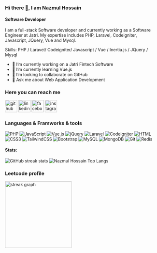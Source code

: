 ### Hi there 👋, I am Nazmul Hossain
#### Software Developer


I am a full-stack Software developer and currently working as a Software Engineer at Jatri. My expertise includes PHP, Laravel, Codeigniter, Javascript, JQuery, Vue and Mysql.

Skills: PHP / Laravel/ Codeigniter/ Javascript / Vue / Inertia.js / JQuery / Mysql

- 🔭 I’m currently working on a Jatri Fintech Software 
- 🌱 I’m currently learning Vue.js 
- 👯 I’m looking to collaborate on GitHub 
- 💬 Ask me about Web Application Development 

### Here you can reach me
[<img src='https://cdn.jsdelivr.net/npm/simple-icons@3.0.1/icons/github.svg' alt='github' height='40'>](https://github.com/Nazmul96)  [<img src='https://cdn.jsdelivr.net/npm/simple-icons@3.0.1/icons/linkedin.svg' alt='linkedin' height='40'>](https://www.linkedin.com/in/nazmul-hossain-061154171/)  [<img src='https://cdn.jsdelivr.net/npm/simple-icons@3.0.1/icons/facebook.svg' alt='facebook' height='40'>](https://www.facebook.com/nazmul.hossain.shoron)  [<img src='https://cdn.jsdelivr.net/npm/simple-icons@3.0.1/icons/instagram.svg' alt='instagram' height='40'>](https://www.instagram.com/nazmulhossainshoron/)  

### Languages & Framworks & tools
![PHP](https://img.shields.io/badge/PHP-777BB4?style=flat-square&logo=php&logoColor=white)
![JavaScript](https://img.shields.io/badge/JavaScript-F7DF1E?style=flat-square&logo=javascript&logoColor=black)
![Vue.js](https://img.shields.io/badge/Vue.js-35495E?style=flat-square&logo=vue.js&logoColor=4FC08D)
![jQuery](https://img.shields.io/badge/jQuery-0769AD?style=flat-square&logo=jquery&logoColor=white)
![Laravel](https://img.shields.io/badge/Laravel-FF2D20?style=flat-square&logo=laravel&logoColor=white)
![Codeigniter](https://img.shields.io/badge/Codeigniter-F38020?style=flat-square&logo=codeigniter&logoColor=white)
![HTML](https://img.shields.io/badge/HTML5-E34F26?style=flat-square&logo=html5&logoColor=white)
![CSS3](https://img.shields.io/badge/CSS3-1572B6?style=flat-square&logo=css3&logoColor=white)
![TailwindCSS](https://img.shields.io/badge/Tailwind_CSS-38B2AC?style=flat-square&logo=tailwind-css&logoColor=white)
![Bootstrap](https://img.shields.io/badge/Bootstrap-563D7C?style=flat-square&logo=bootstrap&logoColor=white)
![MySQL](https://img.shields.io/badge/MySQL-005C84?style=flat-square&logo=mysql&logoColor=white)
![MongoDB](https://img.shields.io/badge/MongoDB-003545?style=flat-square&logo=mysql&logoColor=white)
![Git](https://img.shields.io/badge/Git-000000?&style=flat-square&logo=redis&logoColor=white)
![Redis](https://img.shields.io/badge/redis-%23DD0031.svg?&style=flat-square&logo=redis&logoColor=white)



#### Stats:
![GitHub streak stats](https://github-readme-streak-stats.herokuapp.com/?user=Nazmul96&show_icons=true&count_private=true)
![Nazmul Hossain Top Langs](https://github-readme-stats.vercel.app/api/top-langs/?username=Nazmul96&layout=compact)
 

### Leetcode profile
<div align="left">
  <img src="https://leetcode-stats-six.vercel.app/?username=nazmul96&theme=dark" height="220" alt="streak graph"  />
</div>

